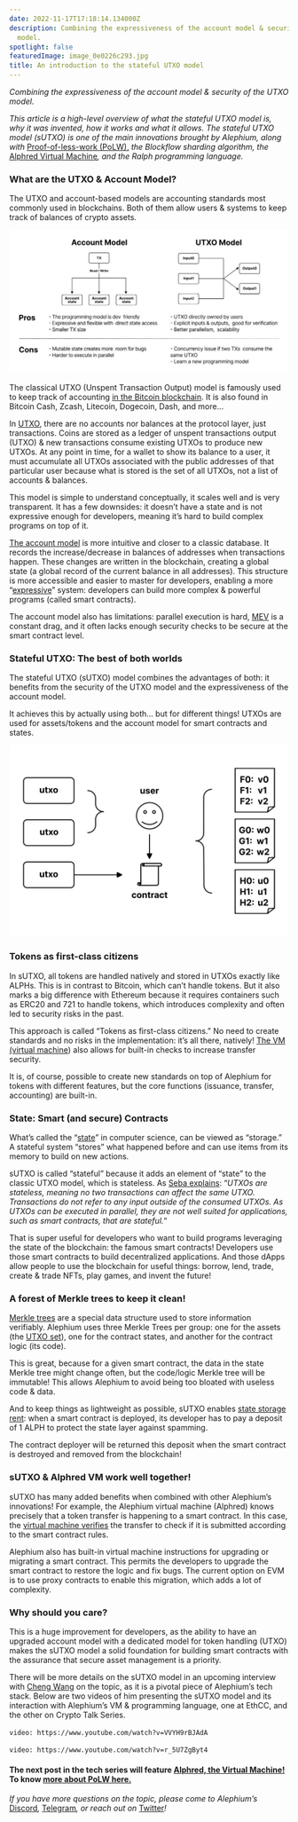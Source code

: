 ```yaml
---
date: 2022-11-17T17:18:14.134000Z
description: Combining the expressiveness of the account model & security of the UTXO
  model.
spotlight: false
featuredImage: image_0e0226c293.jpg
title: An introduction to the stateful UTXO model
---
```


_Combining the expressiveness of the account model & security of the UTXO model._

_This article is a high-level overview of what the stateful UTXO model is, why it was invented, how it works and what it allows. The stateful UTXO model (sUTXO) is one of the main innovations brought by Alephium, along with_ [Proof-of-less-work (PoLW),](/news/post/tech-talk-1-the-ultimate-guide-to-proof-of-less-work-the-universe-and-everything-ba70644ab301) _the Blockflow sharding algorithm, the_ [Alphred Virtual Machine](/news/post/meet-alphred-a-virtual-machine-like-no-others-85ce86540025)_, and the Ralph programming language._

### What are the UTXO & Account Model?

The UTXO and account-based models are accounting standards most commonly used in blockchains. Both of them allow users & systems to keep track of balances of crypto assets.

![](image_bd9dd39ced.jpg)

The classical UTXO (Unspent Transaction Output) model is famously used to keep track of accounting [in the Bitcoin blockchain](https://river.com/learn/bitcoins-utxo-model/). It is also found in Bitcoin Cash, Zcash, Litecoin, Dogecoin, Dash, and more…

In [UTXO](https://www.geeksforgeeks.org/what-is-unspent-transaction-output-utxo/), there are no accounts nor balances at the protocol layer, just transactions. Coins are stored as a ledger of unspent transactions output (UTXO) & new transactions consume existing UTXOs to produce new UTXOs. At any point in time, for a wallet to show its balance to a user, it must accumulate all UTXOs associated with the public addresses of that particular user because what is stored is the set of all UTXOs, not a list of accounts & balances.

This model is simple to understand conceptually, it scales well and is very transparent. It has a few downsides: it doesn’t have a state and is not expressive enough for developers, meaning it’s hard to build complex programs on top of it.

[The account model](https://www.horizen.io/blockchain-academy/technology/expert/utxo-vs-account-model/#:~:text=The%20account%20model%20keeps%20track,set%20of%20all%20transaction%20outputs.) is more intuitive and closer to a classic database. It records the increase/decrease in balances of addresses when transactions happen. These changes are written in the blockchain, creating a global state (a global record of the current balance in all addresses). This structure is more accessible and easier to master for developers, enabling a more “[expressive](https://en.wikipedia.org/wiki/Expressive_power_%28computer_science%29)” system: developers can build more complex & powerful programs (called smart contracts).

The account model also has limitations: parallel execution is hard, [MEV](https://blog.chain.link/what-is-miner-extractable-value-mev/#:~:text=One%20such%20example%20is%20Miner,excluding%20transactions%20within%20a%20block.) is a constant drag, and it often lacks enough security checks to be secure at the smart contract level.

### Stateful UTXO: The best of both worlds

The stateful UTXO (sUTXO) model combines the advantages of both: it benefits from the security of the UTXO model and the expressiveness of the account model.

It achieves this by actually using both… but for different things! UTXOs are used for assets/tokens and the account model for smart contracts and states.

![](image_c000c42616.jpg)

### Tokens as first-class citizens

In sUTXO, all tokens are handled natively and stored in UTXOs exactly like ALPHs. This is in contrast to Bitcoin, which can’t handle tokens. But it also marks a big difference with Ethereum because it requires containers such as ERC20 and 721 to handle tokens, which introduces complexity and often led to security risks in the past.

This approach is called “Tokens as first-class citizens.” No need to create standards and no risks in the implementation: it’s all there, natively! [The VM (virtual machine](https://youtu.be/VVYH9rBJAdA)) also allows for built-in checks to increase transfer security.

It is, of course, possible to create new standards on top of Alephium for tokens with different features, but the core functions (issuance, transfer, accounting) are built-in.

### State: Smart (and secure) Contracts

What’s called the “[state](https://en.wikipedia.org/wiki/State_%28computer_science%29)” in computer science, can be viewed as “storage.” A stateful system “stores” what happened before and can use items from its memory to build on new actions.

sUTXO is called “stateful” because it adds an element of “state” to the classic UTXO model, which is stateless. As [Seba explains](https://www.seba.swiss/research/A-Beginner-s-Guide-to-Blockchain-Accounting-Standards#:~:text=UTXOs%20are%20stateless%2C%20meaning%20no,smart%20contracts%2C%20that%20are%20stateful.): “_UTXOs are stateless, meaning no two transactions can affect the same UTXO. Transactions do not refer to any input outside of the consumed UTXOs. As UTXOs can be executed in parallel, they are not well suited for applications, such as smart contracts, that are stateful._“

That is super useful for developers who want to build programs leveraging the state of the blockchain: the famous smart contracts! Developers use those smart contracts to build decentralized applications. And those dApps allow people to use the blockchain for useful things: borrow, lend, trade, create & trade NFTs, play games, and invent the future!

### A forest of Merkle trees to keep it clean!

[Merkle trees](https://www.simplilearn.com/tutorials/blockchain-tutorial/merkle-tree-in-blockchain#:~:text=KanpurEnroll%20Now-,What%20Is%20a%20Merkle%20Tree%3F,data%20more%20efficiently%20and%20securely.) are a special data structure used to store information verifiably. Alephium uses three Merkle Trees per group: one for the assets (the [UTXO set](https://river.com/learn/terms/u/utxo-set/)), one for the contract states, and another for the contract logic (its code).

This is great, because for a given smart contract, the data in the state Merkle tree might change often, but the code/logic Merkle tree will be immutable! This allows Alephium to avoid being too bloated with useless code & data.

And to keep things as lightweight as possible, sUTXO enables [state storage rent](https://arxiv.org/pdf/2210.13670.pdf): when a smart contract is deployed, its developer has to pay a deposit of 1 ALPH to protect the state layer against spamming.

The contract deployer will be returned this deposit when the smart contract is destroyed and removed from the blockchain!

### sUTXO & Alphred VM work well together!

sUTXO has many added benefits when combined with other Alephium’s innovations! For example, the Alephium virtual machine (Alphred) knows precisely that a token transfer is happening to a smart contract. In this case, the [virtual machine verifies](https://youtu.be/VVYH9rBJAdA) the transfer to check if it is submitted according to the smart contract rules.

Alephium also has built-in virtual machine instructions for upgrading or migrating a smart contract. This permits the developers to upgrade the smart contract to restore the logic and fix bugs. The current option on EVM is to use proxy contracts to enable this migration, which adds a lot of complexity.

### Why should you care?

This is a huge improvement for developers, as the ability to have an upgraded account model with a dedicated model for token handling (UTXO) makes the sUTXO model a solid foundation for building smart contracts with the assurance that secure asset management is a priority.

There will be more details on the sUTXO model in an upcoming interview with [Cheng Wang](https://twitter.com/wachmc) on the topic, as it is a pivotal piece of Alephium’s tech stack. Below are two videos of him presenting the sUTXO model and its interaction with Alephium’s VM & programming language, one at EthCC, and the other on Crypto Talk Series.

`video: https://www.youtube.com/watch?v=VVYH9rBJAdA`

`video: https://www.youtube.com/watch?v=r_5U7ZgByt4`

#### The next post in the tech series will feature [Alphred, the Virtual Machine!](/news/post/meet-alphred-a-virtual-machine-like-no-others-85ce86540025) **To know** [more about PoLW here.](/news/post/tech-talk-1-the-ultimate-guide-to-proof-of-less-work-the-universe-and-everything-ba70644ab301)

_If you have more questions on the topic, please come to Alephium’s_ [Discord](https://discord.gg/JErgRBfRSB)_,_ [Telegram](https://t.me/alephiumgroup)_, or reach out on_ [Twitter](https://twitter.com/alephium)_!_

